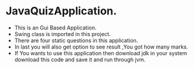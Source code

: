 # JavaQuizApplication.
- This is an Gui Based Application.
- Swing class is imported in this project.
- There are four static questions in this application.
- In last you will also get option to see result ,You got how many marks.
- If You wants to use this application then download jdk in your system download this code and save it and run through jvm.
